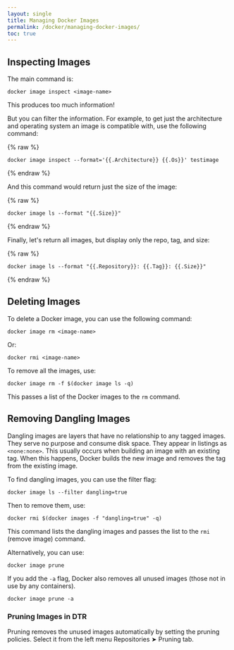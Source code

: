 ```yaml
---
layout: single
title: Managing Docker Images
permalink: /docker/managing-docker-images/
toc: true
---
```


## Inspecting Images

The main command is:

`docker image inspect <image-name>`

This produces too much information!

But you can filter the information. For example, to get just the architecture and operating system an image is compatible with, use the following command:

{% raw %}

`docker image inspect --format='{{.Architecture}} {{.Os}}' testimage`

{% endraw %}

And this command would return just the size of the image:

{% raw %}

`docker image ls --format "{{.Size}}"`

{% endraw %}

Finally, let's return all images, but display only the repo, tag, and size:

{% raw %}

`docker image ls --format "{{.Repository}}: {{.Tag}}: {{.Size}}"`

{% endraw %}

## Deleting Images

To delete a Docker image, you can use the following command:

`docker image rm <image-name>`

Or:

`docker rmi <image-name>`

To remove all the images, use:

`docker image rm -f $(docker image ls -q)`

This passes a list of the Docker images to the `rm` command.

## Removing Dangling Images

Dangling images are layers that have no relationship to any tagged images. They serve no purpose and consume disk space. They appear in listings as `<none:none>`. This usually occurs when building an image with an existing tag. When this happens, Docker builds the new image and removes the tag from the existing image.

To find dangling images, you can use the filter flag:

`docker image ls --filter dangling=true`

Then to remove them, use:

`docker rmi $(docker images -f "dangling=true" -q)`

This command lists the dangling images and passes the list to the `rmi` (remove image) command.

Alternatively, you can use:

`docker image prune`

If you add the `-a` flag, Docker also removes all unused images (those not in use by any containers).

`docker image prune -a`

### Pruning Images in DTR

Pruning removes the unused images automatically by setting the pruning policies. Select it from the left menu Repositories ➤ Pruning tab.